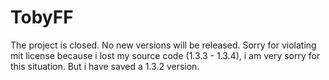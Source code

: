 # TobyFF
The project is closed. No new versions will be released. Sorry for violating mit license because i lost my source code (1.3.3 - 1.3.4), i am very sorry for this situation. But i have saved a 1.3.2 version.
